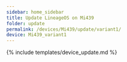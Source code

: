 ```yaml
---
sidebar: home_sidebar
title: Update LineageOS on Mi439
folder: update
permalink: /devices/Mi439/update/variant1/
device: Mi439_variant1
---
```

{% include templates/device_update.md %}
